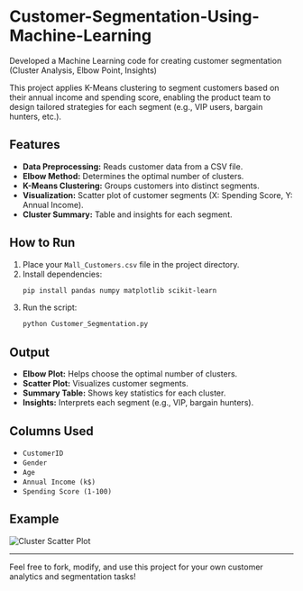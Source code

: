 # Customer-Segmentation-Using-Machine-Learning
Developed a Machine Learning code for creating customer segmentation (Cluster Analysis, Elbow Point, Insights) 

This project applies K-Means clustering to segment customers based on their annual income and spending score, enabling the product team to design tailored strategies for each segment (e.g., VIP users, bargain hunters, etc.).

## Features
- **Data Preprocessing:** Reads customer data from a CSV file.
- **Elbow Method:** Determines the optimal number of clusters.
- **K-Means Clustering:** Groups customers into distinct segments.
- **Visualization:** Scatter plot of customer segments (X: Spending Score, Y: Annual Income).
- **Cluster Summary:** Table and insights for each segment.

## How to Run
1. Place your `Mall_Customers.csv` file in the project directory.
2. Install dependencies:
   ```bash
   pip install pandas numpy matplotlib scikit-learn
   ```
3. Run the script:
   ```bash
   python Customer_Segmentation.py
   ```

## Output
- **Elbow Plot:** Helps choose the optimal number of clusters.
- **Scatter Plot:** Visualizes customer segments.
- **Summary Table:** Shows key statistics for each cluster.
- **Insights:** Interprets each segment (e.g., VIP, bargain hunters).

## Columns Used
- `CustomerID`
- `Gender`
- `Age`
- `Annual Income (k$)`
- `Spending Score (1-100)`

## Example

![Cluster Scatter Plot](example_scatter_plot.png)

---

Feel free to fork, modify, and use this project for your own customer analytics and segmentation tasks!

